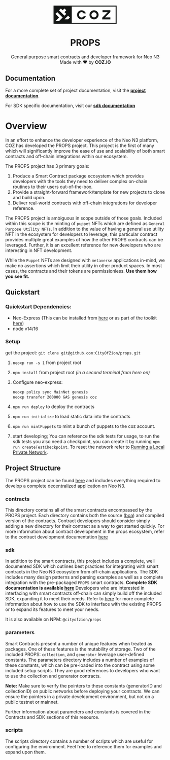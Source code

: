 <p align="center">
  <img
    src="https://raw.githubusercontent.com/CityOfZion/wallet-connect-sdk/develop/.github/resources/images/coz.png"
    width="200px;"></img>
</p>

<h1 align="center">PROPS</h1>

<p align="center">
  General purpose smart contracts and developer framework for Neo N3
  <br/> Made with ❤ by <b>COZ.IO</b>
</p>

## Documentation

For a more complete set of
project documentation, visit the [**project documentation**](https://props.coz.io/d).

For SDK specific documentation, visit our [**sdk documentation**](https://props.coz.io/d/docs/sdk/ts/)

# Overview

In an effort to enhance the developer experience of the Neo N3 platform, COZ has developed the PROPS project. This project is the first of many which
will significantly improve the ease of use and scalability of both smart contracts and off-chain integrations within our ecosystem.

The PROPS project has 3 primary goals:

1. Produce a Smart Contract package ecosystem which provides developers with the tools they need to deliver complex on-chain routines to their users out-of-the-box.
2. Provide a straight-forward framework/template for new projects to clone and build upon.
3. Deliver real-world contracts with off-chain integrations for developer reference.

The PROPS project is ambiguous in scope outside of those goals. Included within this scope is the minting of `puppet` NFTs which
are defined as `General Purpose Utility NFTs`. In addition to the value of having a general use utility NFT in the ecosystem for developers to leverage,
this particular contract provides multiple great examples of how the other PROPS contracts can be leveraged. Further, it is an excellent reference for
new developers who are interesting in NFT development.

While the `Puppet` NFTs are designed with `metaverse` applications in-mind, we make no assertions which limit their
utility in other product spaces. In most cases, the contracts and their tokens are permissionless. **Use them how you see fit.**

## Quickstart

### Quickstart Dependencies:

- Neo-Express (This can be installed from [here](https://github.com/neo-project/neo-express) or as part of the toolkit [here](https://github.com/neo-project/neo-debugger))
- node v14/16

### Setup

get the project: `git clone git@github.com:CityOfZion/props.git`

1. `neoxp run -s 1` from project root
2. `npm install` from project root _(in a second terminal from here on)_
3. Configure neo-express:

   ```
   neoxp policy sync MainNet genesis
   neoxp transfer 200000 GAS genesis coz
   ```

4. `npm run deploy` to deploy the contracts
5. `npm run initialize` to load static data into the contracts
6. `npm run mintPuppets` to mint a bunch of puppets to the coz account.
7. start developing; You can reference the sdk tests for usage, to run the sdk tests you also need a checkpoint, you can create it by running `npm run createTestCheckpoint`. To reset the network refer to [Running a Local Private Network](https://props.coz.io/d/docs/contracts/#running-a-local-private-network).

## Project Structure

The PROPS project can be found [here](https://github.com/CityOfZion/props) and includes everything required to develop
a complete decentralized application on Neo N3.

### contracts

This directory contains all of the smart contracts encompassed by the PROPS project. Each directory contains both the
source ([boa](https://github.com/CityOfZion/neo3-boa)) and compiled version of the contracts.
Contract developers should consider simply adding a new directory for their contract as a way to get started quickly.
For more information about contract development in the props ecosystem, refer to the contract development
documentation [here](https://props.coz.io/d/docs/contracts/)

### sdk

In addition to the smart contracts, this project includes a complete, well documented SDK which outlines best practices for
integrating with smart contracts in the Neo N3 ecosystem from off-chain applications. The SDK includes many design patterns and parsing examples as well as
a complete integration with the pre-packaged `PROPS` smart contracts. **Complete SDK documentation is available [here](https://props.coz.io/d/docs/sdk/ts/)**
Developers who are interested in interfacing with smart contracts off-chain can simply build off the included SDK, expanding it to meet their needs.
Refer to [here](https://props.coz.io/d/docs/sdk/ts/) for more complete information about how to use the SDK to interface with the existing PROPS or to expand its
features to meet your needs.

It is also available on NPM: `@cityofzion/props`

### parameters

Smart Contracts present a number of unique features when treated as packages. One of these features is the mutability of storage.
Two of the included PROPS: `collection`, and `generator` leverage user-defined constants. The parameters directory includes a number of examples of these constants, which can be
pre-loaded into the contract using some included setup scripts. They are good references to developers who want to use the collection and generator contracts.

**Note:** Make sure to verify the pointers to these constants (generatorID and collectionID) on public networks before deploying your contracts. We can ensure the pointers in a
private development environment, but not on a public testnet or mainnet.

Further information about parameters and constants is covered in the Contracts and SDK sections of this resource.

### scripts

The scripts directory contains a number of scripts which are useful for configuring the environment. Feel free to reference them for examples and expand upon them.
